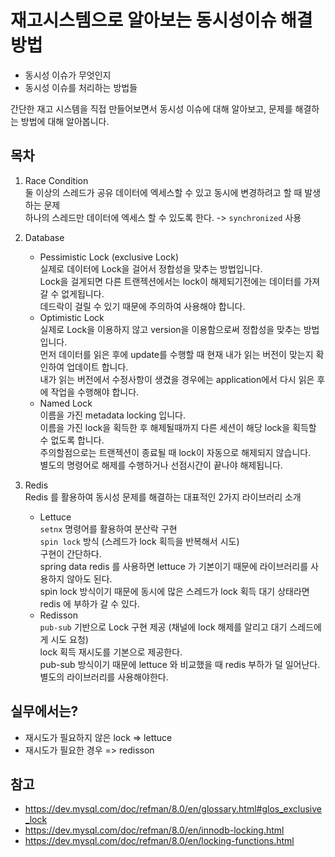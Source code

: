 # 재고시스템으로 알아보는 동시성이슈 해결방법

- 동시성 이슈가 무엇인지
- 동시성 이슈를 처리하는 방법들

간단한 재고 시스템을 직접 만들어보면서 동시성 이슈에 대해 알아보고, 문제를 해결하는 방법에 대해 알아봅니다.

## 목차

1. Race Condition  
   둘 이상의 스레드가 공유 데이터에 엑세스할 수 있고 동시에 변경하려고 할 때 발생하는 문제  
   하나의 스레드만 데이터에 엑세스 할 수 있도록 한다. -> `synchronized` 사용


2. Database
   - Pessimistic Lock (exclusive Lock)  
      실제로 데이터에 Lock을 걸어서 정합성을 맞추는 방법입니다.  
      Lock을 걸게되면 다른 트랜젝션에서는 lock이 해제되기전에는 데이터를 가져갈 수 없게됩니다.  
      데드락이 걸릴 수 있기 때문에 주의하여 사용해야 합니다.
   - Optimistic Lock  
      실제로 Lock을 이용하지 않고 version을 이용함으로써 정합성을 맞추는 방법입니다.  
      먼저 데이터를 읽은 후에 update를 수행할 때 현재 내가 읽는 버전이 맞는지 확인하여 업데이트 합니다.  
      내가 읽는 버전에서 수정사항이 생겼을 경우에는 application에서 다시 읽은 후에 작업을 수행해야 합니다.
   - Named Lock  
      이름을 가진 metadata locking 입니다.  
      이름을 가진 lock을 획득한 후 해제될때까지 다른 세션이 해당 lock을 획득할 수 없도록 합니다.  
      주의할점으로는 트랜젝션이 종료될 때 lock이 자동으로 해제되지 않습니다.  
      별도의 명령어로 해제를 수행하거나 선점시간이 끝나야 해제됩니다.


3. Redis  
   Redis 를 활용하여 동시성 문제를 해결하는 대표적인 2가지 라이브러리 소개
   - Lettuce  
      `setnx` 명령어를 활용하여 분산락 구현  
      `spin lock` 방식 (스레드가 lock 획득을 반복해서 시도)  
      구현이 간단하다.  
      spring data redis 를 사용하면 lettuce 가 기본이기 때문에 라이브러리를 사용하지 않아도 된다.  
      spin lock 방식이기 때문에 동시에 많은 스레드가 lock 획득 대기 상태라면 redis 에 부하가 갈 수 있다.
   - Redisson  
      `pub-sub` 기반으로 Lock 구현 제공 (채널에 lock 해제를 알리고 대기 스레드에게 시도 요청)  
      lock 획득 재시도를 기본으로 제공한다.  
      pub-sub 방식이기 때문에 lettuce 와 비교했을 때 redis 부하가 덜 일어난다.  
      별도의 라이브러리를 사용해야한다.


## 실무에서는?

- 재시도가 필요하지 않은 lock => lettuce
- 재시도가 필요한 경우 => redisson


## 참고

- https://dev.mysql.com/doc/refman/8.0/en/glossary.html#glos_exclusive_lock
- https://dev.mysql.com/doc/refman/8.0/en/innodb-locking.html
- https://dev.mysql.com/doc/refman/8.0/en/locking-functions.html
